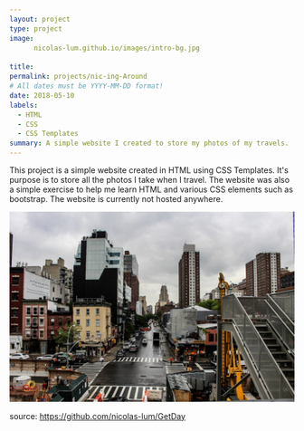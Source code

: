 ```yaml
---
layout: project
type: project
image: 
      nicolas-lum.github.io/images/intro-bg.jpg
    
title: 
permalink: projects/nic-ing-Around
# All dates must be YYYY-MM-DD format!
date: 2018-05-10
labels:
  - HTML
  - CSS
  - CSS Templates
summary: A simple website I created to store my photos of my travels.
---
```


This project is a simple website created in HTML using CSS Templates. It's purpose is to store all the photos I take when I travel. The website was also a simple exercise to help me learn HTML and various CSS elements such as bootstrap. The website is currently not hosted anywhere.
 
<div class="ui small rounded images">
  <img class="ui image" src="https://github.com/nicolas-lum/nicolas-lum.github.io/blob/master/images/intro-bg.jpg?raw=true">
</div>


source: https://github.com/nicolas-lum/GetDay
